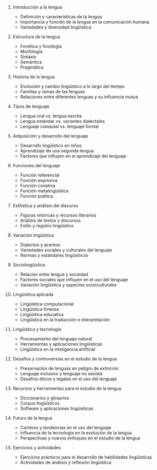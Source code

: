 1. Introducción a la lengua
   - Definición y características de la lengua
   - Importancia y función de la lengua en la comunicación humana
   - Variedades y diversidad lingüística

2. Estructura de la lengua
   - Fonética y fonología
   - Morfología
   - Sintaxis
   - Semántica
   - Pragmática

3. Historia de la lengua
   - Evolución y cambio lingüístico a lo largo del tiempo
   - Familias y ramas de las lenguas
   - Relaciones entre diferentes lenguas y su influencia mutua

4. Tipos de lenguaje
   - Lengua oral vs. lengua escrita
   - Lengua estándar vs. variantes dialectales
   - Lenguaje coloquial vs. lenguaje formal

5. Adquisición y desarrollo del lenguaje
   - Desarrollo lingüístico en niños
   - Aprendizaje de una segunda lengua
   - Factores que influyen en el aprendizaje del lenguaje

6. Funciones del lenguaje
   - Función referencial
   - Función expresiva
   - Función conativa
   - Función metalingüística
   - Función poética

7. Estilística y análisis del discurso
   - Figuras retóricas y recursos literarios
   - Análisis de textos y discursos
   - Estilo y registro lingüístico

8. Variación lingüística
   - Dialectos y acentos
   - Variedades sociales y culturales del lenguaje
   - Normas y estándares lingüísticos

9. Sociolingüística
   - Relación entre lengua y sociedad
   - Factores sociales que influyen en el uso del lenguaje
   - Variación lingüística y aspectos socioculturales

10. Lingüística aplicada
    - Lingüística computacional
    - Lingüística forense
    - Lingüística educativa
    - Lingüística en la traducción e interpretación

11. Lingüística y tecnología
    - Procesamiento del lenguaje natural
    - Herramientas y aplicaciones lingüísticas
    - Lingüística en la inteligencia artificial

12. Desafíos y controversias en el estudio de la lengua
    - Preservación de lenguas en peligro de extinción
    - Lenguaje inclusivo y lenguaje no sexista
    - Desafíos éticos y legales en el uso del lenguaje

13. Recursos y herramientas para el estudio de la lengua
    - Diccionarios y glosarios
    - Corpus lingüísticos
    - Software y aplicaciones lingüísticas

14. Futuro de la lengua
    - Cambios y tendencias en el uso del lenguaje
    - Influencia de la tecnología en la evolución de la lengua
    - Perspectivas y nuevos enfoques en el estudio de la lengua

15. Ejercicios y actividades
    - Ejercicios prácticos para el desarrollo de habilidades lingüísticas
    - Actividades de análisis y reflexión lingüística

